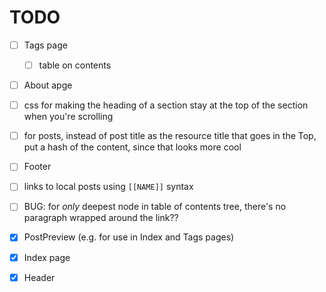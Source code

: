 # TODO

- [ ] Tags page
  - [ ] table on contents
- [ ] About apge
- [ ] css for making the heading of a section stay at the top of the section when you're scrolling
- [ ] for posts, instead of post title as the resource title that goes in the Top, put a hash of the content, since that looks more cool
- [ ] Footer
- [ ] links to local posts using `[[NAME]]` syntax
- [ ] BUG: for _only_ deepest node in table of contents tree, there's no paragraph wrapped around the link??

- [x] PostPreview (e.g. for use in Index and Tags pages)
- [x] Index page
- [x] Header
